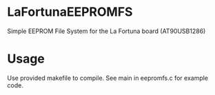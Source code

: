 # LaFortunaEEPROMFS
Simple EEPROM File System for the La Fortuna board (AT90USB1286)

# Usage
Use provided makefile to compile. See main in eepromfs.c for example code.
